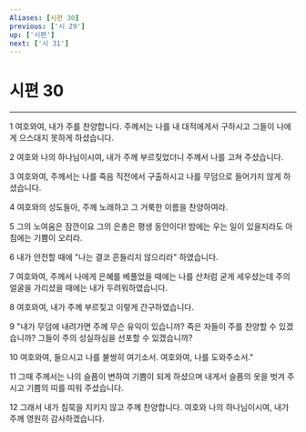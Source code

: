 ```yaml
---
Aliases: [시편 30]
previous: ['시 29']
up: ['시편']
next: ['시 31']
---
```

# 시편 30

***


1 여호와여, 내가 주를 찬양합니다. 주께서는 나를 내 대적에게서 구하시고 그들이 나에게 으스대지 못하게 하셨습니다. 

2 여호와 나의 하나님이시여, 내가 주께 부르짖었더니 주께서 나를 고쳐 주셨습니다. 

3 여호와여, 주께서는 나를 죽음 직전에서 구출하시고 나를 무덤으로 들어가지 않게 하셨습니다. 

4 여호와의 성도들아, 주께 노래하고 그 거룩한 이름을 찬양하여라. 

5 그의 노여움은 잠깐이요 그의 은총은 평생 동안이다! 밤에는 우는 일이 있을지라도 아침에는 기쁨이 오리라. 

6 내가 안전할 때에 "나는 결코 흔들리지 않으리라" 하였습니다. 

7 여호와여, 주께서 나에게 은혜를 베풀었을 때에는 나를 산처럼 굳게 세우셨는데 주의 얼굴을 가리셨을 때에는 내가 두려워하였습니다. 

8 여호와여, 내가 주께 부르짖고 이렇게 간구하였습니다. 

9 "내가 무덤에 내려가면 주께 무슨 유익이 있습니까? 죽은 자들이 주를 찬양할 수 있겠습니까? 그들이 주의 성실하심을 선포할 수 있겠습니까? 

10 여호와여, 들으시고 나를 불쌍히 여기소서. 여호와여, 나를 도와주소서." 

11 그때 주께서는 나의 슬픔이 변하여 기쁨이 되게 하셨으며 내게서 슬픔의 옷을 벗겨 주시고 기쁨의 띠를 띠워 주셨습니다. 

12 그래서 내가 침묵을 지키지 않고 주께 찬양합니다. 여호와 나의 하나님이시여, 내가 주께 영원히 감사하겠습니다.
